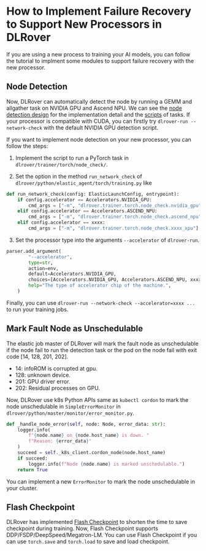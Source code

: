 # How to Implement Failure Recovery to Support New Processors in DLRover

If you are using a new process to training your AI models, you can follow
the tutorial to implment some modules to support failure recovery with the new processor.

## Node Detection

Now, DLRover can automatically detect the node by running a GEMM and allgather task on
NVIDIA GPU and Ascend NPU. We can see the [node detection design](../blogs/stabilize_llm_training_cn.md)
for the implementation detail and the [scripts](../../dlrover/trainer/torch/node_check/) of tasks.
If your processor is compatible with CUDA, you can firstly try `dlrover-run --network-check`
with the default NVIDIA GPU detection script.

If you want to implement node detection on your new processor, you can follow the steps:

1. Implement the script to run a PyTorch task in `dlrover/trainer/torch/node_check/`.

2. Set the option in the method `run_network_check` of `dlrover/python/elastic_agent/torch/training.py` like

```Python
def run_network_check(config: ElasticLaunchConfig, entrypoint):
    if config.accelerator == Accelerators.NVIDIA_GPU:
        cmd_args = ["-m", "dlrover.trainer.torch.node_check.nvidia_gpu"]
    elif config.accelerator == Accelerators.ASCEND_NPU:
        cmd_args = ["-m", "dlrover.trainer.torch.node_check.ascend_npu"]
    elif config.accelerator == xxxx:
        cmd_args = ["-m", "dlrover.trainer.torch.node_check.xxxx_xpu"]
```

3. Set the processor type into the arguments `--accelerator` of `dlrover-run`.

```Python
parser.add_argument(
        "--accelerator",
        type=str,
        action=env,
        default=Accelerators.NVIDIA_GPU,
        choices=[Accelerators.NVIDIA_GPU, Accelerators.ASCEND_NPU, xxxx],
        help="The type of accelerator chip of the machine.",
    )
```

Finally, you can use `dlrover-run --network-check --accelerator=xxxx ...` to run your training jobs.

## Mark Fault Node as Unschedulable

The elastic job master of DLRover will mark the fault node as unschedulable if the node
fail to run the detection task or the pod on the node fail with exit code [14, 128, 201, 202].

- 14: infoROM is corrupted at gpu.
- 128: unknown device.
- 201: GPU driver error.
- 202: Residual processes on GPU.

Now, DLRover use k8s Python APIs same as `kubectl cordon` to mark the node unschedulable in `SimpleErrorMonitor` in
`dlrover/python/master/monitor/error_monitor.py`.

```Python
def _handle_node_error(self, node: Node, error_data: str):
    logger.info(
        f"{node.name} on {node.host_name} is down. "
        f"Reason: {error_data}"
    )
    succeed = self._k8s_client.cordon_node(node.host_name)
    if succeed:
        logger.info(f"Node {node.name} is marked unschedulable.")
    return True
```

You can implement a new `ErrorMonitor` to mark the node unschedulable in your cluster.

## Flash Checkpoint

DLRover has implemented [Flash Checkpoint](../blogs/flash_checkpoint.md) to shorten the time to
save checkpoint during training. Now, Flash Checkpoint supports DDP/FSDP/DeepSpeed/Megatron-LM.
You can use Flash Checkpoint if you can use `torch.save` and `torch.load` to save and load checkpoint.
